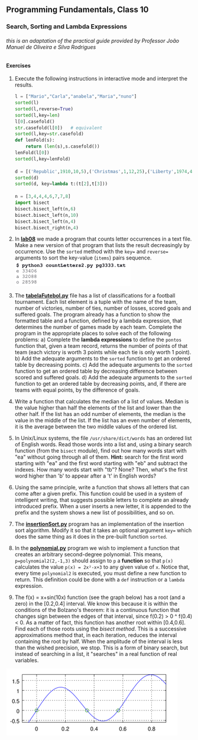 ## **Programming** Fundamentals, Class 10

### Search, Sorting and Lambda Expressions

###### this is an adaptation of the practical guide provided by Professor João Manuel de Oliveira e Silva Rodrigues



#### Exercises

1. Execute the following instructions in interactive mode and interpret the results.

   ```python
   l = ["Mario","Carla","anabela","Maria","nuno"]
   sorted(l)
   sorted(l,reverse=True)
   sorted(l,key=len)
   l[0].casefold()
   str.casefold(l[0])	# equivalent
   sorted(l,key=str.casefold)
   def lenFold(s):
       return (len(s),s.casefold())
   lenFold(l[0])
   sorted(l,key=lenFold)
   
   d = [('Republic',1910,10,5),('Christmas',1,12,25),('Liberty',1974,4,25),('Restoration',1640,12,1)]
   sorted(d)
   sorted(d, key=lambda t:(t[2],t[3]))
   
   n = [3,4,4,4,6,7,7,8]
   import bisect
   bisect.bisect_left(n,6)
   bisect.bisect_left(n,10)
   bisect.bisect_left(n,4)
   bisect.bisect_right(n,4)
   ```

   

2. In **[lab08](https://github.com/alexandradecarvalho/programming-fundamentals/blob/main/practical-classes/lab08)** we made a program that counts letter occurrences in a text file. Make a new version of that program that lists the result decreasingly by occurrence. Use the `sorted` method with the `key=` and `reverse=` arguments to sort the key-value (`items`) pairs sequence.<br><img src="../../img/countLetters2.png">
   
3. The **[tabelaFutebol.py](https://github.com/alexandradecarvalho/programming-fundamentals/blob/main/practical-classes/lab10/tabelaFutebol.py)** file has a list of classifications for a football tournament. Each list element is a tuple with the name of the team, number of victories, number of ties, number of losses, scored goals and suffered goals. The program already has a function to show the formatted table and a function, defined by a lambda expression, that determines the number of games made by each team. Complete the program in the appropriate places to solve each of the following problems:
   a) Complete the **lambda expressions** to define the `pontos` function that, given a team record, returns the number of points of that team (each victory is worth 3 points while each tie is only worth 1 point). 
   b) Add the adequate arguments to the `sorted` function to get an ordered table by decreasing points.
   c) Add the adequate arguments to the `sorted` function to get an ordered table by decreasing difference between scored and suffered goals.
   d) Add the adequate arguments to the `sorted` function to get an ordered table by decreasing points, and, if there are teams with equal points, by the difference of goals.

4. Write a function that calculates the median of a list of values. Median is the value higher than half the elements of the list and lower than the other half. If the list has an odd number of elements, the median is the value in the middle of the list. If the list has an even number of elements, it is the average between the two middle values of the ordered list.

5. In Unix/Linux systems, the file `/usr/share/dict/words` has an ordered list of English words. Read those words into a list and, using a binary search function (from the `bisect` module), find out how many words start with "ea" without going through all of them. **Hint:** search for the first word starting with "ea" and the first word starting with "eb" and subtract the indexes. How many words start with "tb"? None? Then, what's the first word higher than 'b' to appear after a 't' in English words?

6. Using the same principle, write a function that shows all letters that can come after a given prefix. This function could be used in a system of intelligent writing, that suggests possible letters to complete an already introduced prefix. When a user inserts a new letter, it is appended to the prefix and the system shows a new list of possibilities, and so on.

7. The **[insertionSort.py](https://github.com/alexandradecarvalho/programming-fundamentals/blob/main/practical-classes/lab10/insertionSort.py)** program has an implementation of the insertion sort algorithm. Modify it so that it takes an optional argument `key=` which does the same thing as it does in the pre-built function `sorted`.

8. In the **[polynomial.py](https://github.com/alexandradecarvalho/programming-fundamentals/blob/main/practical-classes/lab10/polynomial.py)** program we wish to implement a function that creates an arbitrary second-degree polynomial. This means, `p=polynomial2(2,-1,3)` should assign to `p` a **function** so that `p(x)` calculates the value `p(x) = 2x²-x+3` to any given value of `x`. Notice that, every time `polynomial2` is executed, you must define a new function to return. This definition could be done with a `def` instruction or a `lambda` expression.

9. The f(x) = x+sin(10x) function (see the graph below) has a root (and a zero) in the [0.2,0.4] interval. We know this because it is within the conditions of the Bolzano's theorem: it is a continuous function that changes sign between the edges of that interval, since f(0.2) > 0 ^ f(0.4) < 0. As a matter of fact, this function has another root within [0.4,0.6]. Find each of those roots using the *bisect method*. This is a successive approximations method that, in each iteration, reduces the interval containing the root by half. When the amplitude of the interval is less than the wished precision, we stop. This is a form of binary search, but instead of searching in a list, it "searches" in a real function of real variables. 

<img src="../../img/searchinfunct.png">

